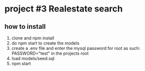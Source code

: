 #  project #3 Realestate search

##  how to install
1. clone and npm install
2. do npm start to create the models
3. create a .env file and enter the mysql password for root as such: PASSWORD="test" in the projects root 
4. load models/seed.sql
5. npm start
